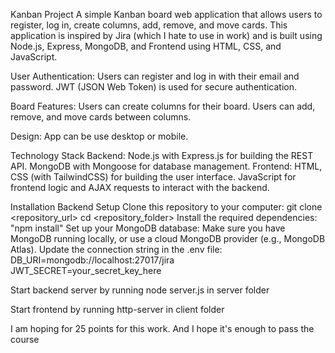 Kanban Project
A simple Kanban board web application that allows users to register, log in, create columns, add, remove, and move cards. This application is inspired by Jira (which I hate to use in work) and is built using Node.js, Express, MongoDB, and Frontend using HTML, CSS, and JavaScript.

User Authentication:
Users can register and log in with their email and password.
JWT (JSON Web Token) is used for secure authentication.

Board Features:
Users can create columns for their board.
Users can add, remove, and move cards between columns.

Design:
App can be use desktop or mobile.

Technology Stack
Backend:
Node.js with Express.js for building the REST API.
MongoDB with Mongoose for database management.
Frontend:
HTML, CSS (with TailwindCSS) for building the user interface.
JavaScript for frontend logic and AJAX requests to interact with the backend.


Installation
Backend Setup
Clone this repository to your computer:
git clone <repository_url>
cd <repository_folder>
Install the required dependencies:
"npm install"
Set up your MongoDB database:
Make sure you have MongoDB running locally, or use a cloud MongoDB provider (e.g., MongoDB Atlas).
Update the connection string in the .env file:
DB_URI=mongodb://localhost:27017/jira
JWT_SECRET=your_secret_key_here

Start backend server by running 
node server.js
in server folder

Start frontend by running 
http-server
in client folder


<!-- declaration of AI usage
Degugging frontend errors as part of the development work
A few examples of the use of the JWT token

I have implemented:
Utilization of database
MongoDB. All the data needs to be stored in a database
Authentication:
Users have to have an option to register and login. You can use JWT or session based authorization
Only authenticated users can see, add or remove columns or cards
Features
Authenticated users can:
Add/remove/rename columns to/of their own board
Add cards on/of their own board. Card display in frontend has some problem but they are going to database at least.
Logout
Non-authenticated users can register and login -->


I am hoping for 25 points for this work. And I hope it's enough to pass the course





